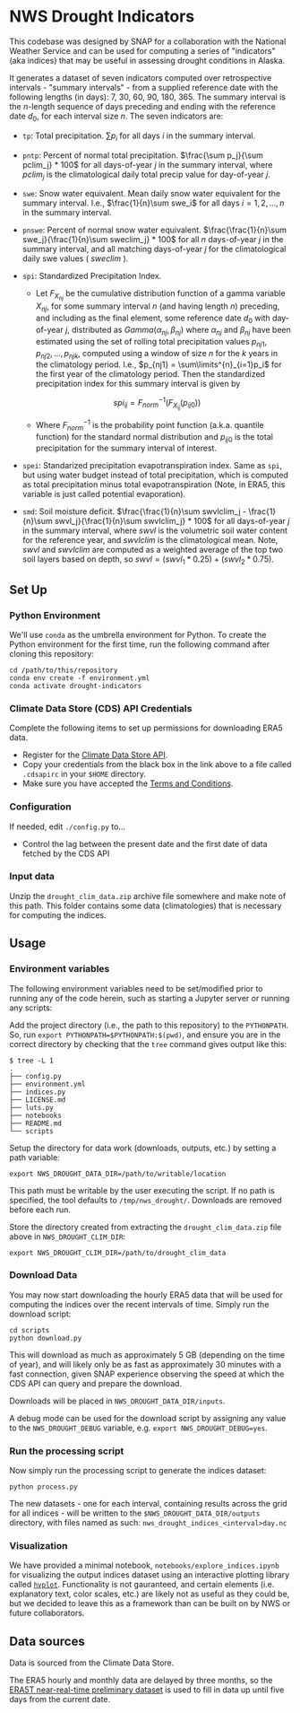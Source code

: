 # NWS Drought Indicators

This codebase was designed by SNAP for a collaboration with the National Weather Service and can be used for computing a series of "indicators" (aka indices) that may be useful in assessing drought conditions in Alaska. 

It generates a dataset of seven indicators computed over retrospective intervals - "summary intervals" - from a supplied reference date with the following lengths (in days): 7, 30, 60, 90, 180, 365. The summary interval is the $n$-length sequence of days preceding and ending with the reference date $d_0$, for each interval size $n$. The seven indicators are:

* `tp`: Total precipitation. $\sum p_i$ for all days $i$ in the summary interval.
* `pntp`: Percent of normal total precipitation. $\frac{\sum p_j}{\sum pclim_j} * 100$ for all days-of-year $j$ in the summary interval, where $pclim_j$ is the climatological daily total precip value for day-of-year $j$.
* `swe`: Snow water equivalent. Mean daily snow water equivalent for the summary interval. I.e., $\frac{1}{n}\sum swe_i$ for all days $i=1, 2, ..., n$ in the summary interval. 
* `pnswe`: Percent of normal snow water equivalent. $\frac{\frac{1}{n}\sum swe_j}{\frac{1}{n}\sum sweclim_j} * 100$ for all $n$ days-of-year $j$ in the summary interval, and all matching days-of-year $j$ for the climatological daily swe values ( $sweclim$ ).
* `spi`: Standardized Precipitation Index. 
  * Let $F_{X_{nj}}$ be the cumulative distribution function of a gamma variable $X_{nj}$, for some summary interval $n$ (and having length $n$) preceding, and including as the final element, some reference date $d_0$ with day-of-year $j$, distributed as $Gamma(\alpha_{nj}, \beta_{nj})$ where $\alpha_{nj}$ and $\beta_{nj}$ have been estimated using the set of rolling total precipitation values ${p_{nj1}, p_{nj2}, ..., p_{njk}}$, computed using a window of size $n$ for the $k$ years in the climatology period. I.e., $p_{nj1} = \sum\limits^{n}_{i=1}p_i$ for the first year of the climatology period. Then the standardized precipitation index for this summary interval is given by  

  $$spi_{ij} = F_{norm}^{-1}(F_{X_{ij}}(p_{ij0}))$$
  * Where $F_{norm}^{-1}$ is the probability point function (a.k.a. quantile function) for the standard normal distribution and $p_{ij0}$ is the total precipitation for the summary interval of interest.

* `spei`: Standarized precipitation evapotranspiration index. Same as `spi`, but using water budget instead of total precipitation, which is computed as total precipitation minus total evapotranspiration (Note, in ERA5, this variable is just called potential evaporation).
* `smd`: Soil moisture deficit. $\frac{\frac{1}{n}\sum swvlclim_j - \frac{1}{n}\sum swvl_j}{\frac{1}{n}\sum swvlclim_j} * 100$ for all days-of-year $j$ in the summary interval, where $swvl$ is the volumetric soil water content for the reference year, and $swvlclim$ is the climatological mean. Note, $swvl$ and $swvlclim$ are computed as a weighted average of the top two soil layers based on depth, so $swvl = (swvl_1 * 0.25) + (swvl_2 * 0.75)$.


## Set Up

### Python Environment

We'll use `conda` as the umbrella environment for Python. To create the Python environment for the first time, run the following command after cloning this repository:

```
cd /path/to/this/repository
conda env create -f environment.yml
conda activate drought-indicators
```

### Climate Data Store (CDS) API Credentials

Complete the following items to set up permissions for downloading ERA5 data.

 - Register for the [Climate Data Store API](https://cds.climate.copernicus.eu/api-how-to).
 - Copy your credentials from the black box in the link above to a file called `.cdsapirc` in your `$HOME` directory.
 - Make sure you have accepted the [Terms and Conditions](https://cds.climate.copernicus.eu/cdsapp/#!/terms/licence-to-use-copernicus-products).

### Configuration

If needed, edit `./config.py` to...

 - Control the lag between the present date and the first date of data fetched by the CDS API
 
### Input data

Unzip the `drought_clim_data.zip` archive file somewhere and make note of this path. This folder contains some data (climatologies) that is necessary for computing the indices.

## Usage

### Environment variables

The following environment variables need to be set/modified prior to running any of the code herein, such as starting a Jupyter server or running any scripts:

Add the project directory (i.e., the path to this repository) to the `PYTHONPATH`. So, run `export PYTHONPATH=$PYTHONPATH:$(pwd)`, and ensure you are in the correct directory by checking that the `tree` command gives output like this:

```
$ tree -L 1
.
├── config.py
├── environment.yml
├── indices.py
├── LICENSE.md
├── luts.py
├── notebooks
├── README.md
└── scripts
```

Setup the directory for data work (downloads, outputs, etc.) by setting a path variable:

`export NWS_DROUGHT_DATA_DIR=/path/to/writable/location`

This path must be writable by the user executing the script.  If no path is specified, the tool defaults to `/tmp/nws_drought/`.  Downloads are removed before each run.

Store the directory created from extracting the `drought_clim_data.zip` file above in `NWS_DROUGHT_CLIM_DIR`:

`export NWS_DROUGHT_CLIM_DIR=/path/to/drought_clim_data`

### Download Data

You may now start downloading the hourly ERA5 data that will be used for computing the indices over the recent intervals of time. Simply run the download script:

```
cd scripts
python download.py
```

This will download as much as approximately 5 GB (depending on the time of year), and will likely only be as fast as approximately 30 minutes with a fast connection, given SNAP experience observing the speed at which the CDS API can query and prepare the download. 

Downloads will be placed in `NWS_DROUGHT_DATA_DIR/inputs`.

A debug mode can be used for the download script by assigning any value to the `NWS_DROUGHT_DEBUG` variable, e.g. `export NWS_DROUGHT_DEBUG=yes`.

### Run the processing script

Now simply run the processing script to generate the indices dataset:

`python process.py`

The new datasets - one for each interval, containing results across the grid for all indices - will be written to the `$NWS_DROUGHT_DATA_DIR/outputs` directory, with files named as such: `nws_drought_indices_<interval>day.nc`

### Visualization

We have provided a minimal notebook, `notebooks/explore_indices.ipynb` for visualizing the output indices dataset using an interactive plotting library called [`hvplot`](https://hvplot.holoviz.org/). Functionality is not gauranteed, and certain elements (i.e. explanatory text, color scales, etc.) are likely not as useful as they could be, but we decided to leave this as a framework than can be built on by NWS or future collaborators.

## Data sources

Data is sourced from the Climate Data Store.

The ERA5 hourly and monthly data are delayed by three months, so the [ERA5T near-real-time preliminary dataset](https://confluence.ecmwf.int/display/CUSF/ERA5+CDS+requests+which+return+a+mixture+of+ERA5+and+ERA5T+data) is used to fill in data up until five days from the current date.

